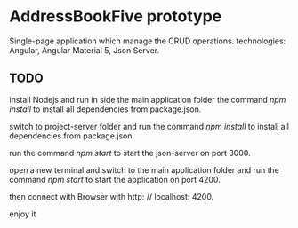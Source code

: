 AddressBookFive prototype
=====================
Single-page application which manage the CRUD operations.
technologies: Angular, Angular Material 5, Json Server.
 
## TODO 
install Nodejs and run in side the main application folder the command *npm install* to install all dependencies from package.json.

switch to project-server folder and run the command *npm install* to install all dependencies from package.json. 

run the command *npm start* to start the json-server on port 3000. 

open a new terminal and switch to the main application folder and run the command *npm start* to start the application on port 4200. 

then connect with Browser with http: // localhost: 4200.


enjoy it

